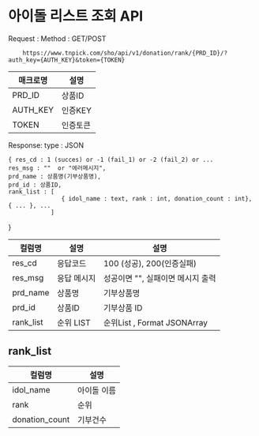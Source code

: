 # 아이돌 리스트 조회 API

Request : 
Method : GET/POST

        https://www.tnpick.com/sho/api/v1/donation/rank/{PRD_ID}/?auth_key={AUTH_KEY}&token={TOKEN} 


| 매크로명  | 설명   |
|--|--|
| PRD_ID | 상품ID  |
| AUTH_KEY  | 인증KEY  |
| TOKEN  | 인증토큰  |

Response:
type : JSON

    { res_cd : 1 (succes) or -1 (fail_1) or -2 (fail_2) or ...
    res_msg : ""  or "에러메시지",
    prd_name : 상품명(기부상품명),
    prd_id : 상품ID,
    rank_list : [
                   { idol_name : text, rank : int, donation_count : int}, { ... }, ...
                ]
  }

| 컬럼명| 설명   | 설명 |
|--|--|--|
| res_cd | 응답코드  | 100 (성공), 200(인증실패) |
| res_msg | 응답 메시지  | 성공이면 "", 실패이면 메시지 출력
| prd_name | 상품명  | 기부상품명
| prd_id | 상품ID  | 기부상품 ID
| rank_list | 순위 LIST  | 순위List , Format JSONArray



## rank_list

| 컬럼명| 설명   |
|--|--|
| idol_name | 아이돌 이름  |
| rank | 순위  |
| donation_count | 기부건수  |


